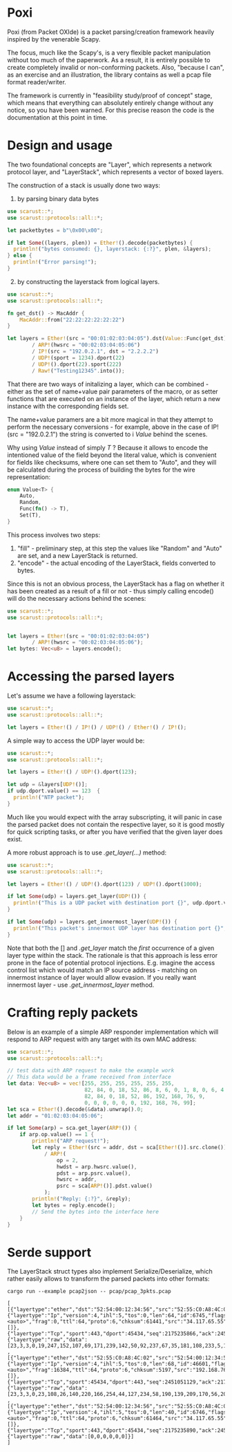 # Poxi

Poxi (from Packet OXIde) is a packet parsing/creation framework heavily inspired by the venerable Scapy.

The focus, much like the Scapy's, is a very flexible packet manipulation
without too much of the paperwork. As a result, it is entirely possible to create
completely invalid or non-conforming packets. Also, "because I can",
as an exercise and an illustration, the library contains as well a pcap file format reader/writer.

The framework is currently in "feasibility study/proof of concept" stage, which means that everything
can absolutely entirely change without any notice, so you have been warned.
For this precise reason the code is the documentation at this point in time.

# Design and usage

The two foundational concepts are "Layer", which represents a network
protocol layer, and "LayerStack", which represents a vector of boxed layers.

The construction of a stack is usually done two ways:

1) by parsing binary data bytes

```rust
use scarust::*;
use scarust::protocols::all::*;

let packetbytes = b"\0x00\x00";

if let Some((layers, plen)) = Ether!().decode(packetbytes) {
  println!("bytes consumed: {}, layerstack: {:?}", plen, &layers);
} else {
  println!("Error parsing!");
}
```

2) by constructing the layerstack from logical layers.

```rust
use scarust::*;
use scarust::protocols::all::*;

fn get_dst() -> MacAddr {
    MacAddr::from("22:22:22:22:22:22")
}

let layers = Ether!(src = "00:01:02:03:04:05").dst(Value::Func(get_dst))
        / ARP!(hwsrc = "00:02:03:04:05:06")
        / IP!(src = "192.0.2.1", dst = "2.2.2.2")
        / UDP!(sport = 1234).dport(22)
        / UDP!().dport(22).sport(222)
        / Raw!("Testing12345".into());
```

That there are two ways of initalizing a layer, which can be combined - either
as the set of name+value pair parameters of the macro, or as setter
functions that are executed on an instance of the layer, which return
a new instance with the corresponding fields set.

The name+value paramers are a bit more magical in that they attempt
to perform the necessary conversions - for example, above in the case
of IP!(src = "192.0.2.1") the string is converted to i
*Value<Ipv4Address>* behind the scenes.

Why using *Value<T>* instead of simply *T* ? Because it allows
to encode the intentioned value of the field beyond
the literal value, which is convenient for fields like checksums,
where one can set them to "Auto", and they will be calculated
during the process of building the bytes for the wire representation:

```rust
enum Value<T> {
    Auto,
    Random,
    Func(fn() -> T),
    Set(T),
}
```

This process involves two steps:
1) "fill" - preliminary step, at this step the values like "Random" and "Auto" are set, and a new LayerStack is returned.
2) "encode" - the actual encoding of the LayerStack, fields converted to bytes.

Since this is not an obvious process, the LayerStack has a flag on whether
it has been created as a result of a fill or not - thus simply calling
encode() will do the necessary actions behind the scenes:

```rust
use scarust::*;
use scarust::protocols::all::*;


let layers = Ether!(src = "00:01:02:03:04:05")
        / ARP!(hwsrc = "00:02:03:04:05:06");
let bytes: Vec<u8> = layers.encode();
```

# Accessing the parsed layers

Let's assume we have a following layerstack:

```rust
use scarust::*;
use scarust::protocols::all::*;

let layers = Ether!() / IP!() / UDP!() / Ether!() / IP!();
```

A simple way to access the UDP layer would be:

```rust
use scarust::*;
use scarust::protocols::all::*;

let layers = Ether!() / UDP!().dport(123);

let udp = &layers[UDP!()];
if udp.dport.value() == 123  {
  println!("NTP packet");
}
```

Much like you would expect with the array subscripting, it will
panic in case the parsed packet does not contain the respective layer,
so it is good mostly for quick scripting tasks, or after you have verified
that the given layer does exist.

A more robust approach is to use *.get_layer(...)* method:

```rust
use scarust::*;
use scarust::protocols::all::*;

let layers = Ether!() / UDP!().dport(123) / UDP!().dport(1000);

if let Some(udp) = layers.get_layer(UDP!()) {
  println!("This is a UDP packet with destination port {}", udp.dport.value());
}

if let Some(udp) = layers.get_innermost_layer(UDP!()) {
  println!("This packet's innermost UDP layer has destination port {}", udp.dport.value());
}


```

Note that both the [] and *.get_layer* match the *first* occurrence of a given layer type
within the stack. The rationale is that this approach is less error prone in the face of
potential protocol injections. E.g. imagine the access control list which would match an IP
source address - matching on innermost instance of layer would allow evasion. If you really
want innermost layer - use *.get_innermost_layer* method.

# Crafting reply packets

Below is an example of a simple ARP responder implementation which will
respond to ARP request with any target with its own MAC address:

```rust
use scarust::*;
use scarust::protocols::all::*;

// test data with ARP request to make the example work
// This data would be a frame received from interface
let data: Vec<u8> = vec![255, 255, 255, 255, 255, 255,
                         82, 84, 0, 18, 52, 86, 8, 6, 0, 1, 8, 0, 6, 4, 0, 1,
                         82, 84, 0, 18, 52, 86, 192, 168, 76, 9,
                         0, 0, 0, 0, 0, 0, 192, 168, 76, 99];
let sca = Ether!().decode(&data).unwrap().0;
let addr = "01:02:03:04:05:06";

if let Some(arp) = sca.get_layer(ARP!()) {
    if arp.op.value() == 1 {
        println!("ARP request!");
        let reply = Ether!(src = addr, dst = sca[Ether!()].src.clone())
            / ARP!(
                op = 2,
                hwdst = arp.hwsrc.value(),
                pdst = arp.psrc.value(),
                hwsrc = addr,
                psrc = sca[ARP!()].pdst.value()
            );
        println!("Reply: {:?}", &reply);
        let bytes = reply.encode();
        // Send the bytes into the interface here
    }
}
```

# Serde support

The LayerStack struct types also implement Serialize/Deserialize, which rather easily allows to transform the parsed packets into other formats:

```
cargo run --example pcap2json -- pcap/pcap_3pkts.pcap

[
[{"layertype":"ether","dst":"52:54:00:12:34:56","src":"52:55:C0:A8:4C:02","etype":2048},{"layertype":"Ip","version":4,"ihl":5,"tos":0,"len":64,"id":6745,"flags":"<auto>","frag":0,"ttl":64,"proto":6,"chksum":61441,"src":"34.117.65.55","dst":"192.168.76.9","options":[]},{"layertype":"Tcp","sport":443,"dport":45434,"seq":2175235866,"ack":2451051129,"dataofs":5,"reserved":0,"flags":24,"window":65535,"chksum":24678,"urgptr":0},{"layertype":"raw","data":[23,3,3,0,19,247,152,107,69,171,239,142,50,92,237,67,35,181,108,233,5,164,220,228]}]
,
[{"layertype":"ether","dst":"52:55:C0:A8:4C:02","src":"52:54:00:12:34:56","etype":2048},{"layertype":"Ip","version":4,"ihl":5,"tos":0,"len":68,"id":46601,"flags":"<auto>","frag":16384,"ttl":64,"proto":6,"chksum":5197,"src":"192.168.76.9","dst":"34.117.65.55","options":[]},{"layertype":"Tcp","sport":45434,"dport":443,"seq":2451051129,"ack":2175235890,"dataofs":5,"reserved":0,"flags":24,"window":64022,"chksum":28820,"urgptr":0},{"layertype":"raw","data":[23,3,3,0,23,108,26,140,220,166,254,44,127,234,58,190,139,209,170,56,20,50,33,1,108,25,82,161]}]
,
[{"layertype":"ether","dst":"52:54:00:12:34:56","src":"52:55:C0:A8:4C:02","etype":2048},{"layertype":"Ip","version":4,"ihl":5,"tos":0,"len":40,"id":6746,"flags":"<auto>","frag":0,"ttl":64,"proto":6,"chksum":61464,"src":"34.117.65.55","dst":"192.168.76.9","options":[]},{"layertype":"Tcp","sport":443,"dport":45434,"seq":2175235890,"ack":2451051157,"dataofs":5,"reserved":0,"flags":16,"window":65535,"chksum":61113,"urgptr":0},{"layertype":"raw","data":[0,0,0,0,0,0]}]
]
```
